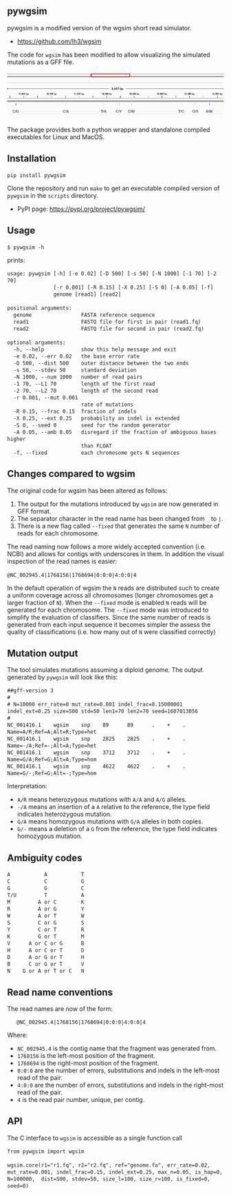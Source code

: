 ## pywgsim

pywgsim is a modified version of the wgsim short read simulator. 

* https://github.com/lh3/wgsim

The code for `wgsim` has been modified to allow visualizing the simulated mutations as a GFF file.

![IGV Screenshot](test/igv-example.png)

The package provides both a python wrapper and standalone compiled executables for Linux and MacOS.

## Installation

    pip install pywgsim
    
Clone the repository and run `make` to get an executable compiled version of `pywgsim` in the `scripts` directory. 

* PyPI page: https://pypi.org/project/pywgsim/
 
## Usage

    $ pywgsim -h
    
prints:
    
```
usage: pywgsim [-h] [-e 0.02] [-D 500] [-s 50] [-N 1000] [-1 70] [-2 70]
               [-r 0.001] [-R 0.15] [-X 0.25] [-S 0] [-A 0.05] [-f]
               genome [read1] [read2]

positional arguments:
  genome                FASTA reference sequence
  read1                 FASTQ file for first in pair (read1.fq)
  read2                 FASTQ file for second in pair (read2.fq)

optional arguments:
  -h, --help            show this help message and exit
  -e 0.02, --err 0.02   the base error rate
  -D 500, --dist 500    outer distance between the two ends
  -s 50, --stdev 50     standard deviation
  -N 1000, --num 1000   number of read pairs
  -1 70, --L1 70        length of the first read
  -2 70, --L2 70        length of the second read
  -r 0.001, --mut 0.001
                        rate of mutations
  -R 0.15, --frac 0.15  fraction of indels
  -X 0.25, --ext 0.25   probability an indel is extended
  -S 0, --seed 0        seed for the random generator
  -A 0.05, --amb 0.05   disregard if the fraction of ambiguous bases higher
                        than FLOAT
  -f, --fixed           each chromosome gets N sequences
  ```

## Changes compared to wgsim

The original code for wgsim has been altered as follows:

1. The output for the mutations introduced by `wgsim` are now generated in GFF format.
1. The separator character in the read name has been changed from `_` to `|`. 
1. There is a new flag called `--fixed` that generates the same `N` number of reads for each chromosome.

The read naming now follows a more widely accepted convention (i.e. NCBI) and allows for contigs with underscores in them. In addition the visual inspection of the read names is easier: 

`@NC_002945.4|1768156|1768694|0:0:0|4:0:0|4`

In the default operation of wgsim the `N` reads are distributed such to create a uniform coverage across all chromosomes (longer chromosomes get a larger fraction of `N`). When the `--fixed` mode is enabled `N` reads will be generated for each chromosome. The `--fixed` mode was introduced to simplify the evaluation of classifiers. Since the same number of reads is generated from each input sequence it becomes simpler the assess the quality of classifications (i.e. how many out of `N` were classified correctly) 
 
## Mutation output

The tool simulates mutations assuming a diploid genome. The output generated by `pywgsim` will look like this:

```
##gff-version 3
#
# N=10000 err_rate=0 mut_rate=0.001 indel_frac=0.15000001 indel_ext=0.25 size=500 std=50 len1=70 len2=70 seed=1607013056
#
NC_001416.1    wgsim    snp    89      89      .    +    .    Name=A/R;Ref=A;Alt=R;Type=het
NC_001416.1    wgsim    snp    2825    2825    .    +    .    Name=-/A;Ref=-;Alt=A;Type=het
NC_001416.1    wgsim    snp    3712    3712    .    +    .    Name=G/A;Ref=G;Alt=A;Type=hom
NC_001416.1    wgsim    snp    4622    4622    .    +    .    Name=G/-;Ref=G;Alt=-;Type=hom
```

Interpretation: 

* `A/R` means heterozygous mutations with `A/A` and `A/G` alleles.
* `-/A` means an insertion of a `A` relative to the reference, the type field indicates heterozygous mutation.
* `G/A` means homozygous mutations with `G/A` alleles in both copies.
* `G/-` means a deletion of a `G` from the reference, the type field indicates homozygous mutation.

## Ambiguity codes

    A           A           T
    C           C           G
    G           G           C
    T/U         T           A
    M         A or C        K
    R         A or G        Y
    W         A or T        W
    S         C or G        S
    Y         C or T        R
    K         G or T        M
    V      A or C or G      B
    H      A or C or T      D
    D      A or G or T      H
    B      C or G or T      V
    N    G or A or T or C   N

## Read name conventions
   
The read names are now of the form:

       @NC_002945.4|1768156|1768694|0:0:0|4:0:0|4

Where:

   * `NC_002945.4` is the contig name that the fragment was generated from.
   * `1768156` is the left-most position of the fragment.
   * `1768694` is the right-most position of the fragment.
   * `0:0:0` are the number of errors, substitutions and indels in the left-most read of the pair.
   * `4:0:0` are the number of errors, substitutions and indels in the right-most read of the pair.
   * `4` is the read pair number, unique, per contig.


          
## API

The C interface to `wgsim` is accessible as a single function call 

    from pywgsim import wgsim

    wgsim.core(r1="r1.fq", r2="r2.fq", ref="genome.fa", err_rate=0.02, mut_rate=0.001, indel_frac=0.15, indel_ext=0.25, max_n=0.05, is_hap=0, N=100000,  dist=500, stdev=50, size_l=100, size_r=100, is_fixed=0, seed=0)
